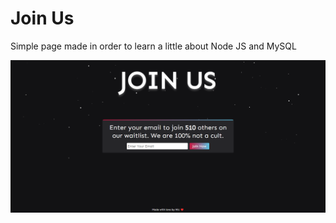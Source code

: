 # Join Us
Simple page made in order to learn a little about Node JS and MySQL

<img src=".github/screen.png" alt="app homepage" />
